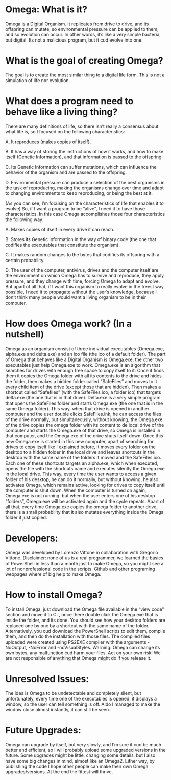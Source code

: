 # Omega: What is it?
Omega is a Digital Organism. It replicates from drive to drive, and its offspring can mutate, so environmental pressure can be applied to them, and so evolution can occur. In other words, it’s like a very simple bacteria, but digital.
Its not a malicious program, but it cud evolve into one.

# What is the goal of creating Omega?
The goal is to create the most similar thing to a digital life form. This is not a simulation of life nor evolution.

# What does a program need to behave like a living thing?
There are many definitions of life, so there isn’t really a consensus about what life is, so I focused on the following characteristics:

A. It reproduces (makes copies of itself).

B. It has a way of storing the instructions of how it works, and how to make itself (Genetic Information), and that information is passed to the offspring.
	
C. Its Genetic Information can suffer mutations, which can influence the behavior of the organism and are passed to the offspring.
	
D. Environmental pressure can produce a selection of the best organisms in the task of reproducing, making the organisms change over time and adapt to changing 
environments to keep reproducing, or being the best at it.
	
(As you can see, I’m focusing on the characteristics of life that enables it to evolve)
So, if I want a program to be “alive”, I need it to have those characteristics.
In this case Omega accomplishes those four characteristics the following way:

A. Makes copies of itself in every drive it can reach.

B. Stores its Genetic Information in the way of binary code (the one that codifies the executables that constitute the organism).

C. It makes random changes to the bytes that codifies its offspring with a certain probability.

D. The user of the computer, antivirus, drives and the computer itself are the environment on which Omega has to survive and reproduce, they apply pressure, and they 		change with time, forcing Omega to adapt and evolve.
But apart of all that, if I want this organism to really evolve in the freest way possible, I need it to propagate without the user’s knowledge, because I don’t think many people would want a living organism to be in their computer.

# How does Omega work? (In a nutshell)
Omega as an organism consist of three individual executables (Omega.exe, alpha.exe and delta.exe) and an ico file (the ico of a default folder). The part of Omega that behaves like a Digital Organism is Omega.exe, the other two executables just help Omega.exe to work.
Omega.exe is an algorithm that searches for drives with enough free space to copy itself to it. Once it finds them it copies the Omega folder with all its contents to the drive and hides the folder, then makes a hidden folder called “SafeFiles” and moves to it every child item of the drive (except those that are hidden). Then makes a shortcut called “Safefiles” (with the SafeFiles ico, a folder ico) that targets delta.exe (the one that is in that drive).
Delta.exe is a very simple program that opens the SafeFiles folder and starts Omega.exe (the one that is in the same Omega folder). This way, when that drive is opened in another computer and the user double clicks SafeFiles.lnk, he can access the files of the drive normally, but simultaneously, without knowing, the Omega.exe of the drive copies the omega folder with its content to de local drive of the computer and starts the Omega.exe of that drive, so Omega is installed in that computer, and the Omega.exe of the drive shuts itself down.
Once this new Omega.exe is started in this new computer, apart of searching for drives to copy itself like I explained before, it moves every folder on the desktop to a hidden folder in the local drive and leaves shortcuts in the desktop with the same name of the folders it moved and the SafeFiles ico. Each one of these shortcuts targets an alpha.exe, which when executed, opens the file with the shortcuts name and executes silently the Omega.exe in the local drive. This way, every time the user wants to access a given folder of his desktop, he can do it normally, but without knowing, he also activates Omega, which remains active, looking for drives to copy itself until the computer is shut down. When the computer is turned on again, Omega.exe is not running, but when the user enters one of his desktop “folders”, Omega.exe will be activated again and the cycle repeats.
Apart of all that, every time Omega.exe copies the omega folder to another drive, there is a small probability that it also mutates everything inside the Omega folder it just copied.

# Developers:
Omega was developed by Lorenzo Vittone in collaboration with Gregorio Vittone.
Disclaimer: none of us is a real programmer, we learned the basics of PowerShell in less than a month just to make Omega, so you might see a lot of nonprofessional code in the scripts. Github and other programing webpages where of big help to make Omega.

# How to install Omega?
To install Omega, just download the Omega file available in the “view code” section and move it to C: \, once there double click the Omega.exe that is inside the folder, and its done. You should see how your desktop folders are replaced one by one by a shortcut with the same name of the folder.
Alternatively, you cud download the PowerShell scrips to edit them, compile them, and then do the installation with those files. The compiled files uploaded were created using PS2EXE compiler with the arguments -NoOutput, -NoError and -noVisualStyles.
Warning: Omega can change its own bytes, any malfunction cud harm your files. Act on your own risk! We are not responsible of anything that Omega might do if you release it.

# Unresolved Issues:
The idea is Omega to be undetectable and completely silent, but unfortunately, every time one of the executables is opened, it displays a window, so the user can tell something is off. Aldo I managed to make the window close almost instantly, it can still be seen.

# Future Upgrades:
Omega can upgrade by itself, but very slowly, and I’m sure it cud be much better and efficient, so I will probably upload some upgraded versions in the future. Some upgrades might be little, changing some details, but I also have some big changes in mind, almost like an Omega2.
Either way, by publishing the code I hope other people can make their own Omega upgrades/versions. At the end the fittest will thrive.


